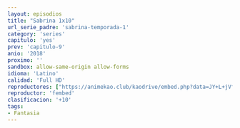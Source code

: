 ```yaml
---
layout: episodios
title: "Sabrina 1x10"
url_serie_padre: 'sabrina-temporada-1'
category: 'series'
capitulo: 'yes'
prev: 'capitulo-9'
anio: '2018'
proximo: ''
sandbox: allow-same-origin allow-forms
idioma: 'Latino'
calidad: 'Full HD'
reproductores: ["https://animekao.club/kaodrive/embed.php?data=JY+L+jVf2MErTh+jLd4Ez4DkrGWYdTag2JeY2AFyFOmkffH+psZpAijbfD8UptDH49FaKkE4gjUd/auhS3hdACeRUFLEJckWEwgWYnuwqn+egvw62ud5vDOPpIxY0ZeuxAI0RBsCc1/EiVlnZkwBiVOipzYdF3N4VoSwu9Js0bx/F9OpNKFcfmMisKeZK9SkUuzsNwREV7td2B7l7i1J2xUquzGTdaG+Jm5vqhF+qLTEeFAKKWrLuKzrYOGikUqEVd0Jo2ZoI8jyMECT6lvw/ODkc2EHAXIL5NFG9vka6VUMyS3MUbByEcngl4B8LUMiffDDyvw9hxACIZGXFkXXwZvTog1oWQ1bcju1PvE+0ARHGcaC7uM4TyCE0bIbTHZ6WBAFvkfkg9cFNLsalytF4w==","https://www.ilovefembed.best/v/wp-4runqew0kn54"]
reproductor: 'fembed'
clasificacion: '+10'
tags:
- Fantasia
---
```












